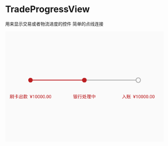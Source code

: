 # TradeProgressView
用来显示交易或者物流进度的控件 简单的点线连接

![image](https://github.com/PengsongAndroid/TradeProgressView/blob/master/demo.png)
